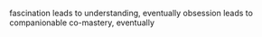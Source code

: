 fascination leads to understanding, eventually
obsession leads to companionable co-mastery, eventually
